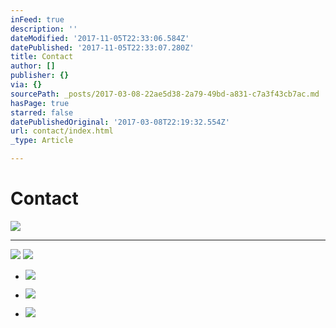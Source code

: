 ```yaml
---
inFeed: true
description: ''
dateModified: '2017-11-05T22:33:06.584Z'
datePublished: '2017-11-05T22:33:07.280Z'
title: Contact
author: []
publisher: {}
via: {}
sourcePath: _posts/2017-03-08-22ae5d38-2a79-49bd-a831-c7a3f43cb7ac.md
hasPage: true
starred: false
datePublishedOriginal: '2017-03-08T22:19:32.554Z'
url: contact/index.html
_type: Article

---
```

# Contact
![](https://s3-us-west-2.amazonaws.com/the-grid-img/p/e5183191ef1f4db2a6c6cfe2a2591a2e8a88f603.jpg)

---

![](https://the-grid-user-content.s3-us-west-2.amazonaws.com/7efae93d-a5e9-4785-be63-661f05b10d5f.jpg)
![](https://the-grid-user-content.s3-us-west-2.amazonaws.com/bedf5a5d-9c67-4c8c-bc23-3ad67fbe7649.png)

* ![](https://the-grid-user-content.s3-us-west-2.amazonaws.com/a4939a25-644d-4ebc-99a9-dcd41278acd8.png)

* ![](https://the-grid-user-content.s3-us-west-2.amazonaws.com/56c06f07-4deb-453f-883a-7859bd32dd9a.png)

* ![](https://the-grid-user-content.s3-us-west-2.amazonaws.com/b9e667ca-41ef-472c-acb7-7c03d1f7131c.png)